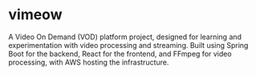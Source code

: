 # vimeow
A Video On Demand (VOD) platform project, designed for learning and experimentation with video processing and streaming. Built using Spring Boot for the backend, React for the frontend, and FFmpeg for video processing, with AWS hosting the infrastructure.
